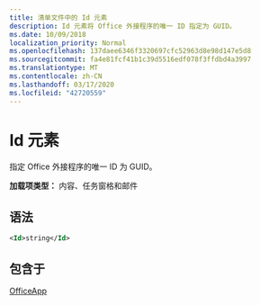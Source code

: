 ```yaml
---
title: 清单文件中的 Id 元素
description: Id 元素将 Office 外接程序的唯一 ID 指定为 GUID。
ms.date: 10/09/2018
localization_priority: Normal
ms.openlocfilehash: 137daee6346f3320697cfc52963d8e98d147e5d8
ms.sourcegitcommit: fa4e81fcf41b1c39d5516edf078f3ffdbd4a3997
ms.translationtype: MT
ms.contentlocale: zh-CN
ms.lasthandoff: 03/17/2020
ms.locfileid: "42720559"
---
```

# <a name="id-element"></a>Id 元素

指定 Office 外接程序的唯一 ID 为 GUID。

**加载项类型：** 内容、任务窗格和邮件

## <a name="syntax"></a>语法

```XML
<Id>string</Id>
```

## <a name="contained-in"></a>包含于

[OfficeApp](officeapp.md)

